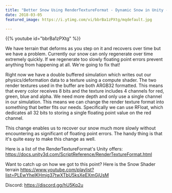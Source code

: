 ```yaml
---
title: "Better Snow Using RenderTextureFormat - Dynamic Snow in Unity - Part 4"
date: 2018-03-05
featured_image: https://i.ytimg.com/vi/bbrBa1zPXtg/mqdefault.jpg

---
```


{{% youtube id="bbrBa1zPXtg" %}}

We have terrain that deforms as you step on it and recovers over time but we have a problem. Currently our snow can only regenerate over time extremely quickly. If we regenerate too slowly floating point errors prevent anything from happening at all. We're going to fix that!

Right now we have a double buffered simulation which writes out our physics/deformation data to a texture using a compute shader. The two render textures used in the buffer are both ARGB32 formatted. This means that every color receives 8 bits and the texture includes 4 channels for red, green, blue and alpha. We need more depth and only use a single channel in our simulation. This means we can change the render texture format into something that better fits our needs. Specifically we can use RFloat, which dedicates all 32 bits to storing a single floating point value on the red channel.

This change enables us to recover our snow much more slowly without encountering as significant of floating point errors. The handy thing is that it's quite easy to make this change as well.

Here is a list of the RenderTextureFormat's Unity offers: https://docs.unity3d.com/ScriptReference/RenderTextureFormat.html

Want to catch up on how we got to this point? Here is the Snow Shader terrain https://www.youtube.com/playlist?list=PLEwYhelKHmig37twXTbU5ksXeEXmGjUsM

Discord: https://discord.gg/hU5Kq2u